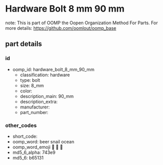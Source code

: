 # Hardware Bolt 8 mm 90 mm  

note: This is part of OOMP the Oopen Organization Method For Parts. For more details: https://github.com/oomlout/oomp_base

##  part details





### id
* oomp_id: hardware_bolt_8_mm_90_mm
  * classification: hardware
  * type: bolt
  * size: 8_mm
  * color: 
  * description_main: 90_mm
  * description_extra: 
  * manufacturer: 
  * part_number: 

### other_codes
* short_code: 
* oomp_word: beer snail ocean
* oomp_word_emoji :beer: :snail: :ocean:
* md5_6_alpha: 743e9
* md5_6: b65131